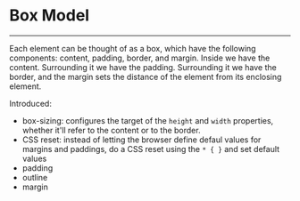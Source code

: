 # Box Model
---

Each element can be thought of as a box, which have the following components: content, padding, border, and margin.
Inside we have the content. Surrounding it we have the padding. Surrounding it we have the border, and the margin
sets the distance of the element from its enclosing element.

Introduced:
* box-sizing: configures the target of the `height` and `width` properties, whether it'll refer to the content or to the border.
* CSS reset: instead of letting the browser define defaul values for margins and paddings, do a CSS reset using the `* { }` and 
set default values
* padding
* outline
* margin